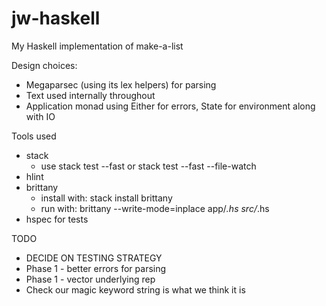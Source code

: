 # jw-haskell

My Haskell implementation of make-a-list

Design choices:

* Megaparsec (using its lex helpers) for parsing
* Text used internally throughout
* Application monad using Either for errors, State for environment along with IO

Tools used

* stack
  + use stack test --fast or stack test --fast --file-watch
* hlint
* brittany
  + install with: stack install brittany
  + run with: brittany --write-mode=inplace app/*.hs src/*.hs
* hspec for tests

TODO

* DECIDE ON TESTING STRATEGY
* Phase 1 - better errors for parsing
* Phase 1 - vector underlying rep
* Check our magic keyword string is what we think it is
